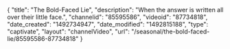{
    "title": "The Bold-Faced Lie",
    "description": "When the answer is written all over their little face.",
    "channelid": "85595586",
    "videoid": "87734818",
    "date_created": "1492734947",
    "date_modified": "1492815188",
    "type": "captivate",
    "layout": "channelVideo",
    "url": "\/seasonal\/the-bold-faced-lie\/85595586-87734818"
}